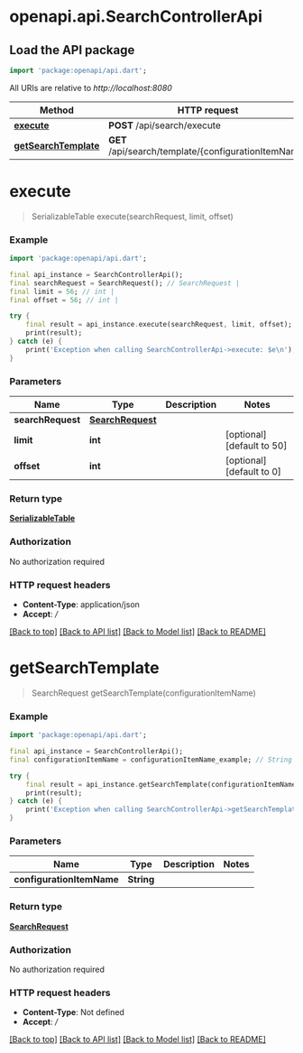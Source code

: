 # openapi.api.SearchControllerApi

## Load the API package
```dart
import 'package:openapi/api.dart';
```

All URIs are relative to *http://localhost:8080*

Method | HTTP request | Description
------------- | ------------- | -------------
[**execute**](SearchControllerApi.md#execute) | **POST** /api/search/execute | 
[**getSearchTemplate**](SearchControllerApi.md#getsearchtemplate) | **GET** /api/search/template/{configurationItemName} | 


# **execute**
> SerializableTable execute(searchRequest, limit, offset)



### Example
```dart
import 'package:openapi/api.dart';

final api_instance = SearchControllerApi();
final searchRequest = SearchRequest(); // SearchRequest | 
final limit = 56; // int | 
final offset = 56; // int | 

try {
    final result = api_instance.execute(searchRequest, limit, offset);
    print(result);
} catch (e) {
    print('Exception when calling SearchControllerApi->execute: $e\n');
}
```

### Parameters

Name | Type | Description  | Notes
------------- | ------------- | ------------- | -------------
 **searchRequest** | [**SearchRequest**](SearchRequest.md)|  | 
 **limit** | **int**|  | [optional] [default to 50]
 **offset** | **int**|  | [optional] [default to 0]

### Return type

[**SerializableTable**](SerializableTable.md)

### Authorization

No authorization required

### HTTP request headers

 - **Content-Type**: application/json
 - **Accept**: */*

[[Back to top]](#) [[Back to API list]](../README.md#documentation-for-api-endpoints) [[Back to Model list]](../README.md#documentation-for-models) [[Back to README]](../README.md)

# **getSearchTemplate**
> SearchRequest getSearchTemplate(configurationItemName)



### Example
```dart
import 'package:openapi/api.dart';

final api_instance = SearchControllerApi();
final configurationItemName = configurationItemName_example; // String | 

try {
    final result = api_instance.getSearchTemplate(configurationItemName);
    print(result);
} catch (e) {
    print('Exception when calling SearchControllerApi->getSearchTemplate: $e\n');
}
```

### Parameters

Name | Type | Description  | Notes
------------- | ------------- | ------------- | -------------
 **configurationItemName** | **String**|  | 

### Return type

[**SearchRequest**](SearchRequest.md)

### Authorization

No authorization required

### HTTP request headers

 - **Content-Type**: Not defined
 - **Accept**: */*

[[Back to top]](#) [[Back to API list]](../README.md#documentation-for-api-endpoints) [[Back to Model list]](../README.md#documentation-for-models) [[Back to README]](../README.md)

